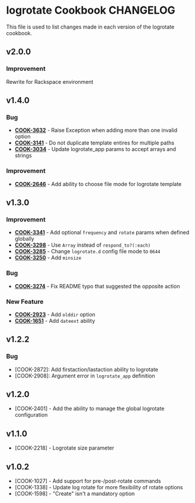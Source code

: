 logrotate Cookbook CHANGELOG
============================
This file is used to list changes made in each version of the logrotate cookbook.

v2.0.0
------
### Improvement
Rewrite for Rackspace environment

v1.4.0
------
### Bug
- **[COOK-3632](https://tickets.opscode.com/browse/COOK-3632)** - Raise Exception when adding more than one invalid option
- **[COOK-3141](https://tickets.opscode.com/browse/COOK-3141)** - Do not duplicate template entires for multiple paths
- **[COOK-3034](https://tickets.opscode.com/browse/COOK-3034)** - Update logrotate_app params to accept arrays and strings

### Improvement
- **[COOK-2646](https://tickets.opscode.com/browse/COOK-2646)** - Add ability to choose file mode for logrotate template

v1.3.0
------
### Improvement
- **[COOK-3341](https://tickets.opscode.com/browse/COOK-3341)** - Add optional `frequency` and `rotate` params when defined globally
- **[COOK-3298](https://tickets.opscode.com/browse/COOK-3298)** - Use `Array` instead of `respond_to?(:each)`
- **[COOK-3285](https://tickets.opscode.com/browse/COOK-3285)** - Change `logrotate.d` config file mode to `0644`
- **[COOK-3250](https://tickets.opscode.com/browse/COOK-3250)** - Add `minsize`

### Bug
- **[COOK-3274](https://tickets.opscode.com/browse/COOK-3274)** - Fix README typo that suggested the opposite action

### New Feature
- **[COOK-2923](https://tickets.opscode.com/browse/COOK-2923)** - Add `olddir` option
- **[COOK-1651](https://tickets.opscode.com/browse/COOK-1651)** - Add `dateext` ability

v1.2.2
-----
### Bug
- [COOK-2872]: Add firstaction/lastaction ability to logrotate
- [COOK-2908]: Argument error in `logrotate_app` definition

v1.2.0
-----
- [COOK-2401] - Add the ability to manage the global logrotate configuration

v1.1.0
-----
- [COOK-2218] - Logrotate size parameter

v1.0.2
-----
- [COOK-1027] - Add support for pre-/post-rotate commands
- [COOK-1338] - Update log rotate for more flexibility of rotate options
- [COOK-1598] - "Create" isn't a mandatory option
